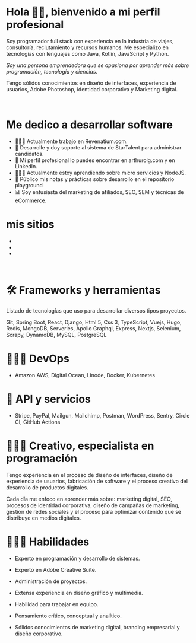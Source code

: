 <!DOCTYPE html>
<html lang="en">
<head>
    <meta charset="UTF-8">
    <meta name="viewport" content="width=device-width, initial-scale=1.0">
</head>
<body>
    <h1>
        Hola 👋🏻, bienvenido a mi perfil profesional
    </h1>
    <p>
        Soy programador full stack con experiencia en la industria de viajes, consultoría, reclutamiento y recursos humanos. Me especializo en tecnologías con lenguajes como Java, Kotlin, JavaScript y Python.
    </p>
    <p><em>Soy una persona emprendedora que se apasiona por aprender más sobre programación, tecnología y ciencias.</em></p>
    <p>Tengo sólidos conocimientos en diseño de interfaces, experiencia de usuarios, Adobe Photoshop, identidad corporativa y Marketing digital.
    </p>
    <br>
    <h1>
        Me dedico a desarrollar software
    </h1>
    <ul>
        <li>👨🏻‍💻 Actualmente trabajo en Revenatium.com. </li>
            <li>💼 Desarrolle y doy soporte al sistema de StarTalent para administrar candidatos.</li>
            <li>🤺 Mi perfil profesional lo puedes encontrar en arthurolg.com y en LinkedIn.</li>
            <li>👨🏻‍🔬 Actualmente estoy aprendiendo sobre micro servicios y NodeJS.</li>
            <li>📓 Público mis notas y prácticas sobre desarrollo en el repositorio playground</li>
            <li>📊 Soy entusiasta del marketing de afiliados, SEO, SEM y técnicas de eCommerce.</li>
      </li>
    </ul>
    <h1>
        mis sitios
    </h1>
    <ul>
            <li></li>
            <li></li>
            <li></li>
      </li>
    </ul>
    <!--
        <h1>
        Mis redes sociales
    </h1>
    <a href="https://www.linkedin.com" rel="nofollow"><img src="https://github.com/lgzarturo/lgzarturo/raw/master/assets/linkedin.png" alt="LinkedIn" width="24" style="width: 24px; max-width: 100%;"></a>
    <a href="https://twitter.com" rel="nofollow"><img src="https://github.com/lgzarturo/lgzarturo/raw/master/assets/twitter.png" alt="Twitter" width="24" style="width: 24px; max-width: 100%;"></a>
    <a href="https://www.instagram.com/nickpl18/" rel="nofollow"><img src="https://github.com/lgzarturo/lgzarturo/raw/master/assets/instagram.png" alt="instagram" width="24" style="width: 24px; max-width: 100%;"></a>
    -->
    <br>
    <h1>
        🛠 Frameworks y herramientas
    </h1>
    <p>
        Listado de tecnologías que uso para desarrollar diversos tipos proyectos.
    </p>
    <p>
        Git, Spring Boot, React, Django, Html 5, Css 3, TypeScript, Vuejs, Hugo, Redis, MongoDB, Serverles, Apollo Graphql, Express, Nextjs, Selenium, Scrapy, DynamoDB, MySQL, PostgreSQL
    </p>
    <h1>
        👨🏻‍🔬 DevOps
    </h1>
    <ul>
        <li>
            Amazon AWS, Digital Ocean, Linode, Docker, Kubernetes
        </li>
    </ul>
    <h1>
        🚀 API y servicios
    </h1>
    <ul>
        <li>
            Stripe, PayPal, Mailgun, Mailchimp, Postman, WordPress, Sentry, Circle CI, GitHub Actions
        </li>
    </ul>
    <h1>
        👨🏻‍🎨 Creativo, especialista en programación
    </h1>
    <p>
        Tengo experiencia en el proceso de diseño de interfaces, diseño de experiencia de usuarios, fabricación de software y el proceso creativo del desarrollo de productos digitales.
    </p>
    <p>
        Cada día me enfoco en aprender más sobre: marketing digital, SEO, procesos de identidad corporativa, diseño de campañas de marketing, gestión de redes sociales y el proceso para optimizar contenido que se distribuye en medios digitales.
    </p>
    <h1>
        👨🏻‍🚀 Habilidades
    </h1>
    <ul>
        <li>
            Experto en programación y desarrollo de sistemas.
        </li>
    </ul>
    <ul>
        <li>
            Experto en Adobe Creative Suite.
        </li>
    </ul>
    <ul>
        <li>
            Administración de proyectos.
        </li>
    </ul>
    <ul>
        <li>
            Extensa experiencia en diseño gráfico y multimedia.
        </li>
    </ul>
    <ul>
        <li>
            Habilidad para trabajar en equipo.
        </li>
    </ul>
    <ul>
        <li>
            Pensamiento crítico, conceptual y analítico.
        </li>
    </ul>
    <ul>
        <li>
            Sólidos conocimientos de marketing digital, branding empresarial y diseño corporativo.
        </li>
    </ul>
</body>
</html>
